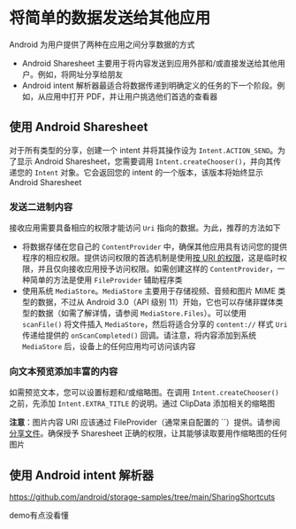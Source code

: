 # 将简单的数据发送给其他应用

Android 为用户提供了两种在应用之间分享数据的方式

- Android Sharesheet 主要用于将内容发送到应用外部和/或直接发送给其他用户。例如，将网址分享给朋友
- Android intent 解析器最适合将数据传递到明确定义的任务的下一个阶段。例如，从应用中打开 PDF，并让用户挑选他们首选的查看器

## 使用 Android Sharesheet

对于所有类型的分享，创建一个 intent 并将其操作设为 `Intent.ACTION_SEND`。为了显示 Android Sharesheet，您需要调用 `Intent.createChooser()`，并向其传递您的 `Intent` 对象。它会返回您的 intent 的一个版本，该版本将始终显示 Android Sharesheet

### 发送二进制内容

接收应用需要具备相应的权限才能访问 `Uri` 指向的数据。为此，推荐的方法如下

- 将数据存储在您自己的 `ContentProvider` 中，确保其他应用具有访问您的提供程序的相应权限。提供访问权限的首选机制是使用[按 URI 的权限](https://developer.android.com/guide/topics/security/permissions#uri)，这是临时权限，并且仅向接收应用授予访问权限。如需创建这样的 `ContentProvider`，一种简单的方法是使用 `FileProvider` 辅助程序类
- 使用系统 `MediaStore`。`MediaStore` 主要用于存储视频、音频和图片 MIME 类型的数据，不过从 Android 3.0（API 级别 11）开始，它也可以存储非媒体类型的数据（如需了解详情，请参阅 `MediaStore.Files`）。可以使用 `scanFile()` 将文件插入 `MediaStore`，然后将适合分享的 `content://` 样式 `Uri` 传递给提供的 `onScanCompleted()` 回调。请注意，将内容添加到系统 `MediaStore` 后，设备上的任何应用均可访问该内容

### 向文本预览添加丰富的内容

如需预览文本，您可以设置标题和/或缩略图。在调用 `Intent.createChooser()` 之前，先添加 `Intent.EXTRA_TITLE` 的说明。通过 ClipData 添加相关的缩略图

**注意**：图片内容 URI 应该通过 FileProvider（通常来自配置的 ``）提供。请参阅[分享文件](https://developer.android.com/training/secure-file-sharing)。确保授予 Sharesheet 正确的权限，让其能够读取要用作缩略图的任何图片

## 使用 Android intent 解析器



https://github.com/android/storage-samples/tree/main/SharingShortcuts

demo有点没看懂